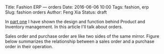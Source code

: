 Title: Fashion ERP &mdash; orders
Date: 2016-06-06 10:00
Tags: fashion, erp
Slug: fashion orders
Author: Feng Xia
Status: draft

In [part one]({filename}/workspace/fashion/intro.md) I have
shown the design and function behind Product and Inventory management.
In this article I'll talk about orders.

Sales order and purchase order are like two sides of the same mirror. Figure
below summarizes the relationship between a sales order and a purchase order
in their operation.
